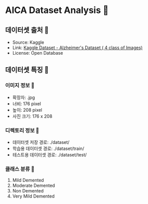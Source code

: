 # AICA Dataset Analysis 🧐

## 데이터셋 출처 🎈

- Source: Kaggle
- Link: [Kaggle Dataset - Alzheimer's Dataset ( 4 class of Images)](https://www.kaggle.com/tourist55/alzheimers-dataset-4-class-of-images)
- License: Open Database

## 데이터셋 특징 📃

### 이미지 정보 :stars:

- 확장자: .jpg
- 너비: 176 pixel
- 높이: 208 pixel
- 사진 크기: 176 x 208

### 디렉토리 정보 :file_folder:

- 데이터셋 저장 경로: ./dataset/
- 학습용 데이터셋 경로: ./dataset/train/
- 테스트용 데이터셋 경로: ./dataset/test/

### 클래스 분류 🧮

1. Mild Demented
2. Moderate Demented
3. Non Demented
4. Very Mild Demented